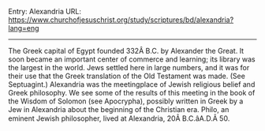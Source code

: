 Entry: Alexandria
URL: https://www.churchofjesuschrist.org/study/scriptures/bd/alexandria?lang=eng

---

The Greek capital of Egypt founded 332Â B.C. by Alexander the Great. It soon became an important center of commerce and learning; its library was the largest in the world. Jews settled here in large numbers, and it was for their use that the Greek translation of the Old Testament was made. (See Septuagint.) Alexandria was the meetingplace of Jewish religious belief and Greek philosophy. We see some of the results of this meeting in the book of the Wisdom of Solomon (see Apocrypha), possibly written in Greek by a Jew in Alexandria about the beginning of the Christian era. Philo, an eminent Jewish philosopher, lived at Alexandria, 20Â B.C.âA.D.Â 50.
